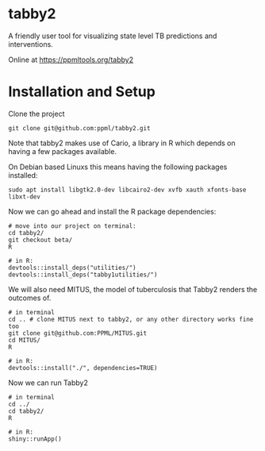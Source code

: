 # tabby2 

A friendly user tool for visualizing state level TB predictions and interventions. 

Online at https://ppmltools.org/tabby2

# Installation and Setup

Clone the project 

    git clone git@github.com:ppml/tabby2.git

Note that tabby2 makes use of Cario, a library in R which 
depends on having a few packages available.

On Debian based Linuxs this means having the following packages 
installed:

    sudo apt install libgtk2.0-dev libcairo2-dev xvfb xauth xfonts-base libxt-dev

Now we can go ahead and install the R package dependencies: 

    # move into our project on terminal:
    cd tabby2/
    git checkout beta/
    R

    # in R:
    devtools::install_deps("utilities/")
    devtools::install_deps("tabby1utilities/")

We will also need MITUS, the model of tuberculosis that Tabby2 renders the 
outcomes of. 

    # in terminal 
    cd .. # clone MITUS next to tabby2, or any other directory works fine too
    git clone git@github.com:PPML/MITUS.git
    cd MITUS/
    R

    # in R: 
    devtools::install("./", dependencies=TRUE)

Now we can run Tabby2

    # in terminal 
    cd ../
    cd tabby2/
    R

    # in R: 
    shiny::runApp()

